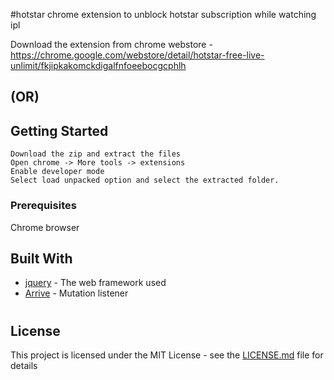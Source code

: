 #hotstar
chrome extension to unblock hotstar subscription while watching ipl

Download the extension from chrome webstore - https://chrome.google.com/webstore/detail/hotstar-free-live-unlimit/fkjipkakomckdigalfnfoeebocgcphlh


## (OR)


## Getting Started

    Download the zip and extract the files
    Open chrome -> More tools -> extensions
    Enable developer mode
    Select load unpacked option and select the extracted folder.

### Prerequisites

Chrome browser

## Built With

* [jquery](http://jquery.com) - The web framework used
* [Arrive](https://github.com/uzairfarooq/arrive) - Mutation listener

#
## License

This project is licensed under the MIT License - see the [LICENSE.md](LICENSE.md) file for details
